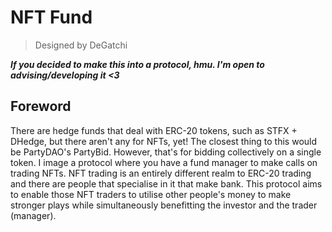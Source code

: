 # NFT Fund

> Designed by DeGatchi

**_If you decided to make this into a protocol, hmu. I'm open to advising/developing it <3_**

## Foreword

There are hedge funds that deal with ERC-20 tokens, such as STFX + DHedge, but there aren't any for NFTs, yet! The closest thing to this would be PartyDAO's PartyBid. However, that's for bidding collectively on a single token. I image a protocol where you have a fund manager to make calls on trading NFTs. NFT trading is an entirely different realm to ERC-20 trading and there are people that specialise in it that make bank. This protocol aims to enable those NFT traders to utilise other people's money to make stronger plays while simultaneously benefitting the investor and the trader (manager).
